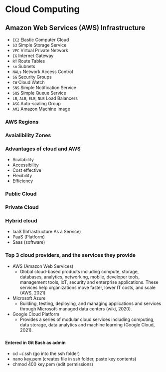 # Cloud Computing
## Amazon Web Services (AWS) Infrastructure
- `EC2` Elastic Computer Cloud
- `S3` Simple Storage Service
- `VPC` Virtual Private Network
- `IG` Internet Gateway
- `RT` Route Tables
- `sn` Subnets
- `NALs` Network Access Control
- `SG` Security Groups
- `CW` Cloud Watch
- `SNS` Simple Notification Service
- `SQS` Simple Queue Service
- `LB`, `ALB`, `ELB`, `NLB` Load Balancers
- `ASG` Auto-scaling Group
- `AMI` Amazon Machine Image
### AWS Regions
### Avaialibility Zones
### Advantages of cloud and AWS
- Scalability
- Accessibility
- Cost effective
- Flexibility
- Efficiency
### Public Cloud
### Private Cloud
### Hybrid cloud
- IaaS (Infrastructure As a Service)
- PaaS (Platform)
- Saas (software)

### Top 3 cloud providers, and the services they provide
- AWS (Amazon Web Services)
  - Global cloud-based products including compute, storage, databases, analytics, networking, mobile, developer tools, management tools, IoT, security and enterprise applications. These services help organizations move faster, lower IT costs, and scale (AWS, 2021)
- Microsoft Azure
  - Building, testing, deploying, and managing applications and services through Microsoft-managed data centers (wiki, 2020).
- Google Cloud Platform
  - Provides a series of modular cloud services including computing, data storage, data analytics and machine learning (Google Cloud, 2021).

### 
#### Entered in Git Bash as admin
- cd ~/.ssh (go into the ssh folder)
- nano key.pem (creates file in ssh folder, paste key contents)
- chmod 400 key.pem (edit permissions)

